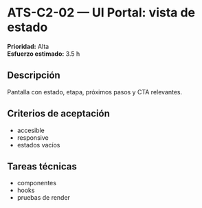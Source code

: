 # ATS-C2-02 — UI Portal: vista de estado

**Prioridad:** Alta  
**Esfuerzo estimado:** 3.5 h

## Descripción
Pantalla con estado, etapa, próximos pasos y CTA relevantes.

## Criterios de aceptación
- accesible
- responsive
- estados vacíos

## Tareas técnicas
- componentes
- hooks
- pruebas de render

